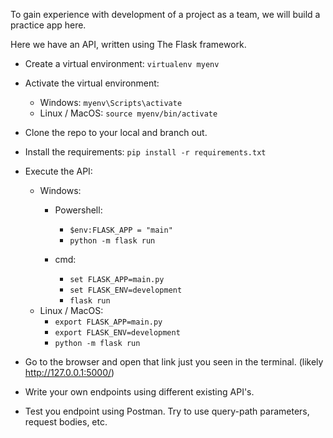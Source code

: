 To gain experience with development of a project as a team, we will build a practice app here.


Here we have an API, written using The Flask framework.

* Create a virtual environment: `virtualenv myenv`
* Activate the virtual environment: 
  * Windows: `myenv\Scripts\activate`
  * Linux / MacOS:  `source myenv/bin/activate`
* Clone the repo to your local and branch out. 
* Install the requirements: `pip install -r requirements.txt`
* Execute the API:
  * Windows:
    * Powershell:

      * `$env:FLASK_APP = "main"`
      * `python -m flask run`
    * cmd: 
      * `set FLASK_APP=main.py`
      * `set FLASK_ENV=development`
      * `flask run`
  * Linux / MacOS:
    * `export FLASK_APP=main.py`
    * `export FLASK_ENV=development`
    * `python -m flask run`

    
* Go to the browser and open that link just you seen in the terminal.  (likely http://127.0.0.1:5000/)

* Write your own endpoints using different existing API's.
* Test you endpoint using Postman. Try to use query-path parameters, request bodies, etc. 
